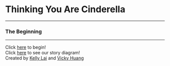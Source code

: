 # Thinking You Are Cinderella
---
### The Beginning
---
Click [here](kicked-out.md) to begin!  
Click [here](https://docs.google.com/drawings/d/1QvLEKpVDfAGo73Y48TotFvrxWsBv1N064SElGMeYmb4/edit) to see our story diagram!  
Created by [Kelly Lai](https://github.com/zhiyinl5633) and [Vicky Huang](https://github.com/Vickyh9449)